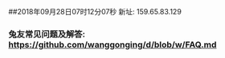 ##2018年09月28日07时12分07秒 新址: 159.65.83.129
### 兔友常见问题及解答: https://github.com/wanggonging/d/blob/w/FAQ.md
